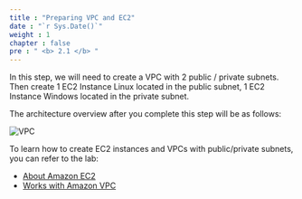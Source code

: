 ```yaml
---
title : "Preparing VPC and EC2"
date : "`r Sys.Date()`"
weight : 1
chapter : false
pre : " <b> 2.1 </b> "
---
```


In this step, we will need to create a VPC with 2 public / private subnets. Then create 1 EC2 Instance Linux located in the public subnet, 1 EC2 Instance Windows located in the private subnet.

The architecture overview after you complete this step will be as follows:

![VPC](/images/arc-01.png)

To learn how to create EC2 instances and VPCs with public/private subnets, you can refer to the lab:
  - [About Amazon EC2](https://000004.awsstudygroup.com/en/)
  - [Works with Amazon VPC](https://000003.awsstudygroup.com/en/)


